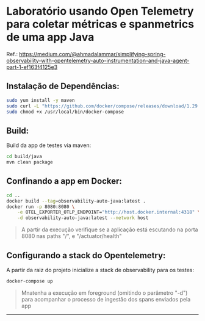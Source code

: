 # Laboratório usando Open Telemetry para coletar métricas e spanmetrics de uma app Java

Ref.: https://medium.com/@ahmadalammar/simplifying-spring-observability-with-opentelemetry-auto-instrumentation-and-java-agent-part-1-ef163f4125e3


## Instalação de Dependências:
```sh
sudo yum install -y maven
sudo curl -L "https://github.com/docker/compose/releases/download/1.29.2/docker-compose-$(uname -s)-$(uname -m)" -o /usr/local/bin/docker-compose
sudo chmod +x /usr/local/bin/docker-compose
```

## Build:
Build da app de testes via maven:

```sh
cd build/java
mvn clean package
```

## Confinando a app em Docker:

```sh
cd ..
docker build --tag=observability-auto-java:latest .
docker run -p 8080:8080 \
    -e OTEL_EXPORTER_OTLP_ENDPOINT="http://host.docker.internal:4318" \
    -d observability-auto-java:latest --network host
```

> A partir da execução verifique se a aplicação está escutando na porta 8080 nas paths "/", e "/actuator/health"

## Configurando a stack do Opentelemetry:


A partir da raiz do projeto inicialize a stack de observability para os testes:

```sh
docker-compose up
```

> Mnatenha a execução em foreground (omitindo o parâmetro "-d") para acompanhar o processo de ingestão dos spans enviados pela app

---
